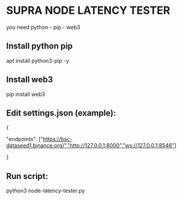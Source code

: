 # SUPRA NODE LATENCY TESTER
you need python - pip - web3

## Install python pip
apt install python3-pip -y

## Install web3
pip install web3

## Edit settings.json (example):
{

"endpoints": ["https://bsc-dataseed1.binance.org/","http://127.0.0.1:8000","ws://127.0.0.1:8546"]

}

## Run script:
python3 node-latency-tester.py
